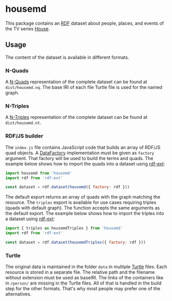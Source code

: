 # housemd

This package contains an [RDF](https://en.wikipedia.org/wiki/Resource_Description_Framework) dataset about people, places, and events of the TV series [House](https://en.wikipedia.org/wiki/House_(TV_series)). 

## Usage

The content of the dataset is available in different formats.

### N-Quads

A [N-Quads](https://en.wikipedia.org/wiki/N-Triples#N-Quads) representation of the complete dataset can be found at `dist/housemd.nq`.
The base IRI of each file Turtle file is used for the named graph.

### N-Triples

A [N-Triples](https://en.wikipedia.org/wiki/N-Triples) representation of the complete dataset can be found at `dist/housemd.nt`.

### RDF/JS builder

The `index.js` file contains JavaScript code that builds an array of RDF/JS quad objects.
A [DataFactory](http://rdf.js.org/data-model-spec/) implementation must be given as `factory` argument.
That factory will be used to build the terms and quads.
The example below shows how to import the quads into a dataset using [rdf-ext](https://github.com/rdf-ext/rdf-ext):  

```javascript
import housemd from 'housemd'
import rdf from 'rdf-ext'

const dataset = rdf.dataset(housemd({ factory: rdf }))
```

The default export returns an array of quads with the graph matching the resource.
The `triples` export is available for use cases requiring triples (quads with default graph).
The function accepts the same arguments as the default export.
The example below shows how to import the triples into a dataset using [rdf-ext](https://github.com/rdf-ext/rdf-ext):

```javascript
import { triples as housemdTriples } from 'housemd'
import rdf from 'rdf-ext'

const dataset = rdf.dataset(housemdTriples({ factory: rdf }))
```

### Turtle

The original data is maintained in the folder `data` in multiple [Turtle](https://en.wikipedia.org/wiki/Turtle_(syntax)) files.
Each resource is stored in a separate file.
The relative path and the filename without extension must be used as baseIRI.
The links of the containers like in `/person/` are missing in the Turtle files.
All of that is handled in the build step for the other formats.
That's why most people may prefer one of the alternatives.

